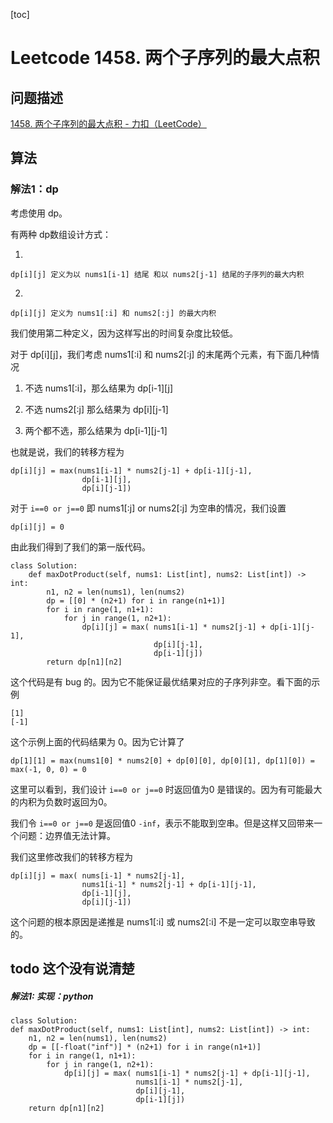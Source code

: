 [toc]

# Leetcode 1458. 两个子序列的最大点积

## 问题描述

[1458. 两个子序列的最大点积 - 力扣（LeetCode）](https://leetcode-cn.com/problems/max-dot-product-of-two-subsequences/)

## 算法

### 解法1：dp

考虑使用 dp。

有两种 dp数组设计方式：

1. 
```
dp[i][j] 定义为以 nums1[i-1] 结尾 和以 nums2[j-1] 结尾的子序列的最大内积
```

2. 

```
dp[i][j] 定义为 nums1[:i] 和 nums2[:j] 的最大内积
```

我们使用第二种定义，因为这样写出的时间复杂度比较低。

对于 dp[i][j]，我们考虑 nums1[:i] 和 nums2[:j] 的末尾两个元素，有下面几种情况

1. 不选 nums1[:i]，那么结果为 dp[i-1][j]

2. 不选 nums2[:j] 那么结果为 dp[i][j-1]

3. 两个都不选，那么结果为 dp[i-1][j-1]

也就是说，我们的转移方程为

```
dp[i][j] = max(nums1[i-1] * nums2[j-1] + dp[i-1][j-1], 
                dp[i-1][j], 
                dp[i][j-1])
```

对于 `i==0 or j==0` 即 nums1[:j] or nums2[:j] 为空串的情况，我们设置

```
dp[i][j] = 0
```

由此我们得到了我们的第一版代码。

```
class Solution:
    def maxDotProduct(self, nums1: List[int], nums2: List[int]) -> int:
        n1, n2 = len(nums1), len(nums2)
        dp = [[0] * (n2+1) for i in range(n1+1)]
        for i in range(1, n1+1):
            for j in range(1, n2+1):
                dp[i][j] = max( nums1[i-1] * nums2[j-1] + dp[i-1][j-1], 
                                dp[i][j-1], 
                                dp[i-1][j])
        return dp[n1][n2]
```

这个代码是有 bug 的。因为它不能保证最优结果对应的子序列非空。看下面的示例

```
[1]
[-1]
```

这个示例上面的代码结果为 0。因为它计算了

```
dp[1][1] = max(nums1[0] * nums2[0] + dp[0][0], dp[0][1], dp[1][0]) = max(-1, 0, 0) = 0
```

这里可以看到，我们设计 `i==0 or j==0` 时返回值为0 是错误的。因为有可能最大的内积为负数时返回为0。

我们令 `i==0 or j==0` 是返回值0 `-inf`，表示不能取到空串。但是这样又回带来一个问题：边界值无法计算。

我们这里修改我们的转移方程为

```
dp[i][j] = max( nums[i-1] * nums2[j-1],
                nums1[i-1] * nums2[j-1] + dp[i-1][j-1], 
                dp[i-1][j], 
                dp[i][j-1])
```

这个问题的根本原因是递推是 nums1[:i] 或 nums2[:i] 不是一定可以取空串导致的。

## todo 这个没有说清楚


##### 解法1: 实现：python

```
class Solution:
def maxDotProduct(self, nums1: List[int], nums2: List[int]) -> int:
    n1, n2 = len(nums1), len(nums2)
    dp = [[-float("inf")] * (n2+1) for i in range(n1+1)]
    for i in range(1, n1+1):
        for j in range(1, n2+1):
            dp[i][j] = max( nums1[i-1] * nums2[j-1] + dp[i-1][j-1], 
                            nums1[i-1] * nums2[j-1],
                            dp[i][j-1], 
                            dp[i-1][j])
    return dp[n1][n2]
```

```
